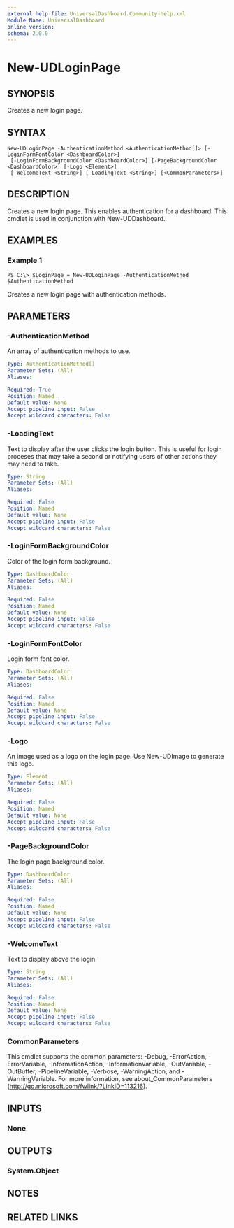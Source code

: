 ```yaml
---
external help file: UniversalDashboard.Community-help.xml
Module Name: UniversalDashboard
online version: 
schema: 2.0.0
---
```


# New-UDLoginPage

## SYNOPSIS
Creates a new login page. 

## SYNTAX

```
New-UDLoginPage -AuthenticationMethod <AuthenticationMethod[]> [-LoginFormFontColor <DashboardColor>]
 [-LoginFormBackgroundColor <DashboardColor>] [-PageBackgroundColor <DashboardColor>] [-Logo <Element>]
 [-WelcomeText <String>] [-LoadingText <String>] [<CommonParameters>]
```

## DESCRIPTION
Creates a new login page. This enables authentication for a dashboard. This cmdlet is used in conjunction with New-UDDashboard.

## EXAMPLES

### Example 1
```
PS C:\> $LoginPage = New-UDLoginPage -AuthenticationMethod $AuthenticationMethod
```

Creates a new login page with authentication methods.

## PARAMETERS

### -AuthenticationMethod
An array of authentication methods to use. 

```yaml
Type: AuthenticationMethod[]
Parameter Sets: (All)
Aliases: 

Required: True
Position: Named
Default value: None
Accept pipeline input: False
Accept wildcard characters: False
```

### -LoadingText
Text to display after the user clicks the login button. This is useful for login proceses that may take a second or notifying users of other actions they may need to take.

```yaml
Type: String
Parameter Sets: (All)
Aliases: 

Required: False
Position: Named
Default value: None
Accept pipeline input: False
Accept wildcard characters: False
```

### -LoginFormBackgroundColor
Color of the login form background. 

```yaml
Type: DashboardColor
Parameter Sets: (All)
Aliases: 

Required: False
Position: Named
Default value: None
Accept pipeline input: False
Accept wildcard characters: False
```

### -LoginFormFontColor
Login form font color.

```yaml
Type: DashboardColor
Parameter Sets: (All)
Aliases: 

Required: False
Position: Named
Default value: None
Accept pipeline input: False
Accept wildcard characters: False
```

### -Logo
An image used as a logo on the login page. Use New-UDImage to generate this logo. 

```yaml
Type: Element
Parameter Sets: (All)
Aliases: 

Required: False
Position: Named
Default value: None
Accept pipeline input: False
Accept wildcard characters: False
```

### -PageBackgroundColor
The login page background color.

```yaml
Type: DashboardColor
Parameter Sets: (All)
Aliases: 

Required: False
Position: Named
Default value: None
Accept pipeline input: False
Accept wildcard characters: False
```

### -WelcomeText
Text to display above the login.

```yaml
Type: String
Parameter Sets: (All)
Aliases: 

Required: False
Position: Named
Default value: None
Accept pipeline input: False
Accept wildcard characters: False
```

### CommonParameters
This cmdlet supports the common parameters: -Debug, -ErrorAction, -ErrorVariable, -InformationAction, -InformationVariable, -OutVariable, -OutBuffer, -PipelineVariable, -Verbose, -WarningAction, and -WarningVariable. For more information, see about_CommonParameters (http://go.microsoft.com/fwlink/?LinkID=113216).

## INPUTS

### None

## OUTPUTS

### System.Object

## NOTES

## RELATED LINKS

